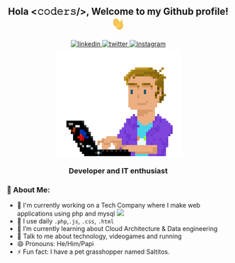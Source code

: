 <div align="center">
  <h2> Hola &lt;𝚌𝚘𝚍𝚎𝚛𝚜/&gt;, Welcome to my Github profile! <img src="https://github.com/wikencio/wikencio/blob/main/Hi.gif" width="30"></h2>
  <a href="https://linkedin.com/" target="_blank">
    <img src=https://img.shields.io/badge/linkedin-%2300acee.svg?color=405DE6&style=for-the-badge&logo=linkedin&logoColor=white alt=linkedin style="margin-bottom: 5px;" />
  </a>
  <a href="https://twitter.com/wikencio" target="_blank">
    <img src=https://img.shields.io/badge/twitter-%2300acee.svg?color=1DA1F2&style=for-the-badge&logo=twitter&logoColor=white alt=twitter style="margin-bottom: 5px;" />
  </a>
  <a href="https://instagram.com/wikencio" target="_blank">
    <img src=https://img.shields.io/badge/instagram-%ff5851db.svg?color=C13584&style=for-the-badge&logo=instagram&logoColor=white alt=instagram style="margin-bottom: 5px;" />
  </a>
</div>

<div align="center">
  <img align="center" src="https://github.com/wikencio/wikencio/blob/main/pixelated_animated.gif" alt="adam-pw" />
  <br />
  <h3>Developer and IT enthusiast</h3>
</div>

### 🤵 About Me:
- 🔭 I'm currently working on a Tech Company where I make web applications using php and mysql 
      <img src="https://media.giphy.com/media/WUlplcMpOCEmTGBtBW/giphy.gif" width="30">
- 🤔 I use daily ```.php```,```.js```, ```.css```, ```.html```
- 🌱 I’m currently learning about Cloud Architecture & Data engineering
- 💬 Talk to me about technology, videogames and running
- 😄 Pronouns: He/Him/Papi
- ⚡ Fun fact: I have a pet grasshopper named Saltitos.



